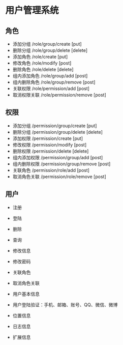 # 用户管理系统

## 角色
* 添加分组 /role/group/create [put]
* 删除分组 /role/group/delete [delete]
* 添加角色 /role/create [put]
* 修改角色 /role/modify [post]
* 删除角色 /role/delete [delete]
* 组内添加角色 /role/group/add [post]
* 组内删除角色 /role/group/remove [post]
* 关联权限 /role/permission/add [post]
* 取消权限关联 /role/permission/remove [post]

## 权限
* 添加分组 /permission/group/create [put]
* 删除分组 /permission/group/delete [delete]
* 添加权限 /permission/create [put]
* 修改权限 /permission/modify [post]
* 删除权限 /permission/delete [delete]
* 组内添加权限 /permission/group/add [post]
* 组内删除权限 /permission/group/remove [post]
* 关联角色 /permission/role/add [post]
* 取消角色关联 /permission/role/remove [post]

## 用户
* 注册
* 登陆
* 删除
* 查询
* 修改信息
* 修改密码

* 关联角色
* 取消角色关联


* 用户基本信息
* 用户登陆验证：手机、邮箱、账号、QQ、微信、微博
* 位置信息
* 日志信息
* 扩展信息